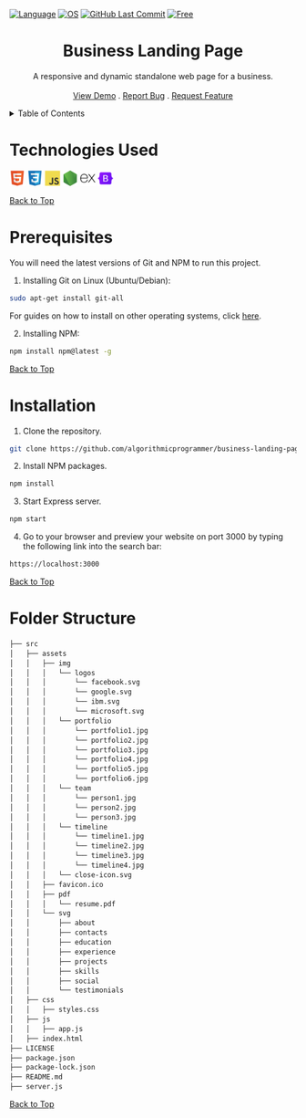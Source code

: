 <a id="readme-top"></a>

[![Language](https://img.shields.io/badge/Language-JavaScript-239120)](https://learn.microsoft.com/ru-ru/dotnet/csharp/tour-of-csharp/overview)
[![OS](https://img.shields.io/badge/OS-Linux%2C%20Windows%2C%20MacOS-0078D4)](https://docs.abblix.com/docs/technical-requirements)
[![GitHub Last Commit](https://img.shields.io/github/last-commit/algorithmicprogrammer/business-landing-page)](#)
[![Free](https://img.shields.io/badge/Free_for_Commercial_Use-brightgreen)](#-license)


<h1 align="center">Business Landing Page</h1>
<p align="center">
A responsive and dynamic standalone web page for a business. <br><br>
<a href="">View Demo</a>
.
<a href="">Report Bug</a>
.
<a href="">Request Feature</a>
</p>


<details>
<summary>Table of Contents</summary>
<ol>
<li><a href="#prerequisites">Prerequisites</a></li>
<li><a href="#installation">Installation</a></li>
<li><a href="#folder-structure">Folder Structure</a></li>
</ol>
</details>

# Technologies Used
<code><img height="27" src="https://raw.githubusercontent.com/devicons/devicon/master/icons/html5/html5-original.svg" alt="html5"></code>
<code><img height="27" src="https://raw.githubusercontent.com/devicons/devicon/master/icons/css3/css3-original.svg" alt="css3"></code>
<code><img height="27" src="https://raw.githubusercontent.com/devicons/devicon/master/icons/javascript/javascript-original.svg" alt="javascript"></code>
<code><img height="27" src="https://raw.githubusercontent.com/devicons/devicon/master/icons/nodejs/nodejs-original.svg" alt="nodejs"></code>
<code><img height="27" src="https://raw.githubusercontent.com/devicons/devicon/master/icons/express/express-original.svg" alt="express"></code>
<code><img height="27" src="https://raw.githubusercontent.com/devicons/devicon/master/icons/bootstrap/bootstrap-original.svg" alt="bootstrap"></code>
<p><a href="#readme-top">Back to Top</a></p>

# Prerequisites
You will need the latest versions of Git and NPM to run this project.
1. Installing Git on Linux (Ubuntu/Debian):
```sh 
sudo apt-get install git-all
```
For guides on how to install on other operating systems, click <a href="https://github.com/git-guides/install-git">here</a>.

2. Installing NPM:
  ```sh 
npm install npm@latest -g
```  

<a href="#readme-top">Back to Top</a>

# Installation
1. Clone the repository.
  ```sh 
git clone https://github.com/algorithmicprogrammer/business-landing-page.git    
  ```
2. Install NPM packages.
  ```sh 
npm install
```
3. Start Express server.
  ```sh
npm start
```
4. Go to your browser and preview your website on port 3000 by typing the following link into the search bar:
```sh 
https://localhost:3000
```
 
<a href="#readme-top">Back to Top</a>

# Folder Structure
```bash
├── src
│   ├── assets
│   │   ├── img
│   │   │   └── logos
│   │   │       └── facebook.svg
│   │   │       └── google.svg
│   │   │       └── ibm.svg
│   │   │       └── microsoft.svg
│   │   │   └── portfolio
│   │   │       └── portfolio1.jpg
│   │   │       └── portfolio2.jpg
│   │   │       └── portfolio3.jpg
│   │   │       └── portfolio4.jpg
│   │   │       └── portfolio5.jpg
│   │   │       └── portfolio6.jpg
│   │   │   └── team
│   │   │       └── person1.jpg
│   │   │       └── person2.jpg
│   │   │       └── person3.jpg
│   │   │   └── timeline
│   │   │       └── timeline1.jpg
│   │   │       └── timeline2.jpg
│   │   │       └── timeline3.jpg
│   │   │       └── timeline4.jpg
│   │   │   └── close-icon.svg
│   │   ├── favicon.ico
│   │   ├── pdf
│   │   │   └── resume.pdf
│   │   └── svg
│   │       ├── about
│   │       ├── contacts
│   │       ├── education
│   │       ├── experience
│   │       ├── projects
│   │       ├── skills
│   │       ├── social
│   │       └── testimonials
│   ├── css
│   │   ├── styles.css
│   ├── js
│   │   ├── app.js
│   ├── index.html
├── LICENSE
├── package.json
├── package-lock.json
├── README.md
├── server.js
```
<a href="#readme-top">Back to Top</a>



